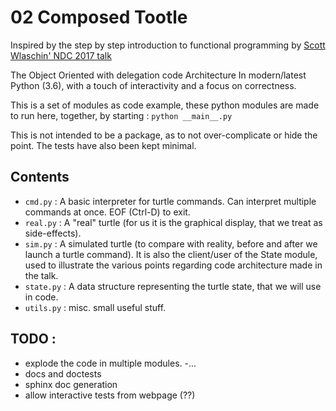 # 02 Composed Tootle

Inspired by the step by step introduction to functional programming by [Scott Wlaschin' NDC 2017 talk](https://www.youtube.com/watch?v=AG3KuqDbmhM)

The Object Oriented with delegation code Architecture
In modern/latest Python (3.6), with a touch of interactivity and a focus on correctness.

This is a set of modules as code example, these python modules are made to run here, together, by starting : 
`python __main__.py`

This is not intended to be a package, as to not over-complicate or hide the point.
The tests have also been kept minimal.

## Contents

- `cmd.py` : A basic interpreter for turtle commands. Can interpret multiple commands at once. EOF (Ctrl-D) to exit.
- `real.py` : A "real" turtle (for us it is the graphical display, that we treat as side-effects).
- `sim.py` : A simulated turtle (to compare with reality, before and after we launch a turtle command).
             It is also the client/user of the State module, used to illustrate the various points regarding code architecture made in the talk.
- `state.py` : A data structure representing the turtle state, that we will use in code.
- `utils.py` : misc. small useful stuff.

## TODO : 
- explode the code in multiple modules.
-...
- docs and doctests
- sphinx doc generation
- allow interactive tests from webpage (??)